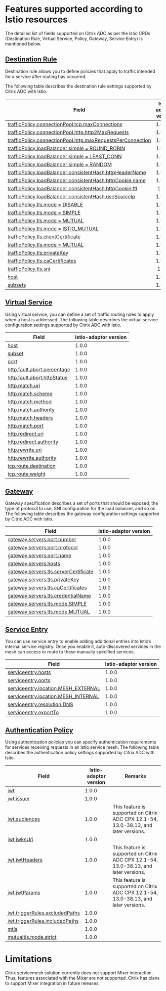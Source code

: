 # Features supported according to Istio resources

The detailed list of fields supported on Citrix ADC as per the Istio CRDs (Destination Rule, Virtual Service, Policy, Gateway, Service Entry) is mentioned below.

## [Destination Rule](https://istio.io/docs/reference/config/networking/v1alpha3/destination-rule/)

Destination rule allows you to define policies that apply to traffic intended for a service after routing has occurred.

The following table describes the destination rule settings supported by Citrix ADC with Istio.

| Field                                                      | Istio-adaptor version| 
|------------------------------------------------------------|---------------|
| [trafficPolicy.connectionPool.tcp.maxConnections](https://istio.io/docs/reference/config/networking/v1alpha3/destination-rule/#ConnectionPoolSettings-TCPSettings)          | 1.0.0 |
| [trafficPolicy.connectionPool.http.http2MaxRequests](https://istio.io/docs/reference/config/networking/v1alpha3/destination-rule/#ConnectionPoolSettings-HTTPSettings)       | 1.0.0 |
| [trafficPolicy.connectionPool.http.maxRequestsPerConnection](https://istio.io/docs/reference/config/networking/v1alpha3/destination-rule/#ConnectionPoolSettings-HTTPSettings) | 1.0.0 |
| [trafficPolicy.loadBalancer.simple = ROUND_ROBIN](https://istio.io/docs/reference/config/networking/v1alpha3/destination-rule/#LoadBalancerSettings-SimpleLB)           | 1.0.0 | 
| [trafficPolicy.loadBalancer.simple = LEAST_CONN](https://istio.io/docs/reference/config/networking/v1alpha3/destination-rule/#LoadBalancerSettings-SimpleLB)          | 1.0.0                     |
| [trafficPolicy.loadBalancer.simple = RANDOM](https://istio.io/docs/reference/config/networking/v1alpha3/destination-rule/#LoadBalancerSettings-SimpleLB)               | 1.0.0          |
| [trafficPolicy.loadBalancer.consistentHash.httpHeaderName](https://istio.io/docs/reference/config/networking/v1alpha3/destination-rule/#LoadBalancerSettings-ConsistentHashLB)  | 1.0.0  |
| [trafficPolicy.loadBalancer.consistentHash.httpCookie.name](https://istio.io/docs/reference/config/networking/v1alpha3/destination-rule/#LoadBalancerSettings-ConsistentHashLB) | 1.0.0   |
| [trafficPolicy.loadBalancer.consistentHash.httpCookie.ttl](https://istio.io/docs/reference/config/networking/v1alpha3/destination-rule/#LoadBalancerSettings-ConsistentHashLB-HTTPCookie)   |  1.0.0 |
| [trafficPolicy.loadBalancer.consistentHash.useSourceIp](https://istio.io/docs/reference/config/networking/v1alpha3/destination-rule/#LoadBalancerSettings-ConsistentHashLB)      | 1.0.0     |
| [trafficPolicy.tls.mode = DISABLE](https://istio.io/docs/reference/config/networking/v1alpha3/destination-rule/#TLSSettings-TLSmode)                          | 1.0.0  |
| [trafficPolicy.tls.mode = SIMPLE](https://istio.io/docs/reference/config/networking/v1alpha3/destination-rule/#TLSSettings-TLSmode)                         | 1.0.0   |
| [trafficPolicy.tls.mode = MUTUAL](https://istio.io/docs/reference/config/networking/v1alpha3/destination-rule/#TLSSettings-TLSmode)                           | 1.0.0    |
| [trafficPolicy.tls.mode = ISTIO_MUTUAL](https://istio.io/docs/reference/config/networking/v1alpha3/destination-rule/#TLSSettings-TLSmode)                      | 1.0.0           |
| [trafficPolicy.tls.clientCertificate](https://istio.io/docs/reference/config/networking/v1alpha3/destination-rule/#TLSSettings)                         | 1.0.0          |
| [trafficPolicy.tls.mode = MUTUAL](https://istio.io/docs/reference/config/networking/v1alpha3/destination-rule/#TLSSettings-TLSmode)                                 | 1.0.0         | [TLSSettings.TLSmode]                      |
| [trafficPolicy.tls.privateKey](https://istio.io/docs/reference/config/networking/v1alpha3/destination-rule/#TLSSettings)                               | 1.0.0   |
| [trafficPolicy.tls.caCertificates](https://istio.io/docs/reference/config/networking/v1alpha3/destination-rule/#TLSSettings)                           | 1.0.0           |
| [trafficPolicy.tls.sni](https://istio.io/docs/reference/config/networking/v1alpha3/destination-rule/#TLSSettings)                                      |  1.0.0         |
| [host](https://istio.io/docs/reference/config/networking/v1alpha3/destination-rule/#DestinationRule) | 1.0.0         |
| [subsets](https://istio.io/docs/reference/config/networking/v1alpha3/destination-rule/#Subset)    | 1.0.0      |

## [Virtual Service](https://istio.io/docs/reference/config/networking/v1alpha3/virtual-service/)

Using virtual service, you can define a set of traffic routing rules to apply when a host is addressed.
The following table describes the virtual service configuration settings supported by Citrix ADC with Istio.

| Field                       | Istio-adaptor version |
|-----------------------------|---------------|
| [host](https://istio.io/docs/reference/config/networking/v1alpha3/virtual-service/#Destination)                      | 1.0.0         |
| [subset](https://istio.io/docs/reference/config/networking/v1alpha3/virtual-service/#Destination)                    | 1.0.0         |
| [port](https://istio.io/docs/reference/config/networking/v1alpha3/virtual-service/#Destination)                        | 1.0.0         |
| [http.fault.abort.percentage](https://istio.io/docs/reference/config/networking/v1alpha3/virtual-service/#HTTPFaultInjection-Abort) | 1.0.0         |
| [http.fault.abort.httpStatus](https://istio.io/docs/reference/config/networking/v1alpha3/virtual-service/#HTTPFaultInjection-Abort) | 1.0.0          |
| [http.match.uri](https://istio.io/docs/reference/config/networking/v1alpha3/virtual-service/#HTTPMatchRequest)             | 1.0.0                 |
| [http.match.scheme](https://istio.io/docs/reference/config/networking/v1alpha3/virtual-service/#HTTPMatchRequest)          | 1.0.0                  |
| [http.match.method](https://istio.io/docs/reference/config/networking/v1alpha3/virtual-service/#HTTPMatchRequest)          | 1.0.0                  |
| [http.match.authority](https://istio.io/docs/reference/config/networking/v1alpha3/virtual-service/#HTTPMatchRequest)        | 1.0.0                  |
| [http.match.headers](https://istio.io/docs/reference/config/networking/v1alpha3/virtual-service/#HTTPMatchRequest)          | 1.0.0                |
| [http.match.port](https://istio.io/docs/reference/config/networking/v1alpha3/virtual-service/#HTTPMatchRequest)            | 1.0.0                  |
| [http.redirect.uri](https://istio.io/docs/reference/config/networking/v1alpha3/virtual-service/#HTTPRedirect)           | 1.0.0                     |
| [http.redirect.authority](https://istio.io/docs/reference/config/networking/v1alpha3/virtual-service/#HTTPRedirect)     | 1.0.0                   |
| [http.rewrite.uri](https://istio.io/docs/reference/config/networking/v1alpha3/virtual-service/#HTTPRewrite)          | 1.0.0              |
| [http.rewrite.authority](https://istio.io/docs/reference/config/networking/v1alpha3/virtual-service/#HTTPRewrite)       | 1.0.0         |
| [tcp.route.destination](https://istio.io/docs/reference/config/networking/v1alpha3/virtual-service/#TCPRoute)         | 1.0.0         |
| [tcp.route.weight](https://istio.io/docs/reference/config/networking/v1alpha3/virtual-service/#TCPRoute)         | 1.0.0         |



## [Gateway](https://istio.io/docs/reference/config/networking/v1alpha3/gateway/)

Gateway specification describes a set of ports that should be exposed, the type of protocol to use, SNI configuration for the load balancer, and so on. The following table describes the gateway configuration settings supported by Citrix ADC with Istio.

| Field                                 | Istio-adaptor version 
|---------------------------------------|---------------|
| [gateway.servers.port.number](https://istio.io/docs/reference/config/networking/v1alpha3/gateway/#Port)          | 1.0.0         | 
| [gateway.servers.port.protocol](https://istio.io/docs/reference/config/networking/v1alpha3/gateway/#Port)        | 1.0.0         |
| [gateway.servers.port.name](https://istio.io/docs/reference/config/networking/v1alpha3/gateway/#Port)            | 1.0.0         |
| [gateway.servers.hosts](https://istio.io/docs/reference/config/networking/v1alpha3/gateway/#Server)     | 1.0.0         |              |
| [gateway.servers.tls.serverCertificate](https://istio.io/docs/reference/config/networking/v1alpha3/gateway/#Server-TLSOptions) | 1.0.0         | 
| [gateway.servers.tls.privateKey](https://istio.io/docs/reference/config/networking/v1alpha3/gateway/#Server-TLSOptions)        | 1.0.0         |
| [gateway.servers.tls.caCertificates](https://istio.io/docs/reference/config/networking/v1alpha3/gateway/#Server-TLSOptions)    | 1.0.0         |
| [gateway.servers.tls.credentialName](https://istio.io/docs/reference/config/networking/v1alpha3/gateway/#Server-TLSOptions)   | 1.0.0 |
| [gateway.servers.tls.mode.SIMPLE](https://istio.io/docs/reference/config/networking/v1alpha3/gateway/#Server-TLSOptions-TLSmode)       | 1.0.0  | 
| [gateway.servers.tls.mode.MUTUAL](https://istio.io/docs/reference/config/networking/v1alpha3/gateway/#Server-TLSOptions-TLSmode)  | 1.0.0        |


## [Service Entry](https://istio.io/docs/reference/config/networking/v1alpha3/service-entry/)

You can use service entry to enable adding additional entries into Istio’s internal service registry. Once you enable it, auto-discovered services in the mesh can access or route to these manually specified services.

| Field                               | Istio-adaptor version | 
|-------------------------------------|-----------------------|
| [serviceentry.hosts](https://istio.io/docs/reference/config/networking/v1alpha3/service-entry/#ServiceEntry)                | 1.0.0         | 
| [serviceentry.ports](https://istio.io/docs/reference/config/networking/v1alpha3/service-entry/#ServiceEntry)               | 1.0.0         |
| [serviceentry.location.MESH_EXTERNAL](https://istio.io/docs/reference/config/networking/v1alpha3/service-entry/#ServiceEntry-Location) | 1.0.0         |
| [serviceentry.location.MESH_INTERNAL](https://istio.io/docs/reference/config/networking/v1alpha3/service-entry/#ServiceEntry-Location) | 1.0.0         |
| [serviceentry.resolution.DNS](https://istio.io/docs/reference/config/networking/v1alpha3/service-entry/#ServiceEntry-Resolution)       | 1.0.0         |
| [serviceentry.exportTo](https://istio.io/docs/reference/config/networking/v1alpha3/service-entry/#ServiceEntry)  | 1.0.0 | 


## [Authentication Policy](https://istio.io/docs/reference/config/istio.authentication.v1alpha1/)

Using authentication policies you can specify authentication requirements for services receiving requests in an Istio service mesh. The following table describes the authentication policy settings supported by Citrix ADC with Istio.

| Field                          | Istio-adaptor version| Remarks   |
|--------------------------------|----------------------|-----------| 
| [jwt](https://istio.io/docs/reference/config/istio.authentication.v1alpha1/#OriginAuthenticationMethod)| 1.0.0 |  |
| [jwt.issuer](https://istio.io/docs/reference/config/istio.authentication.v1alpha1/#OriginAuthenticationMethod) | 1.0.0 |  |
| [jwt.audiences](https://istio.io/docs/reference/config/istio.authentication.v1alpha1/#Jwt) | 1.0.0 |This feature is supported on Citrix ADC CPX 12.1-54, 13.0-38.13, and later versions.|
| [jwt.jwksUri](https://istio.io/docs/reference/config/istio.authentication.v1alpha1/#Jwt) | 1.0.0 |  |
| [jwt.jwtHeaders](https://istio.io/docs/reference/config/istio.authentication.v1alpha1/#Jwt) | 1.0.0  |This feature is supported on Citrix ADC CPX 12.1-54, 13.0-38.13, and later versions.|
| [jwt.jwtParams](https://istio.io/docs/reference/config/istio.authentication.v1alpha1/#Jwt)| 1.0.0 |This feature is supported on Citrix ADC CPX 12.1-54, 13.0-38.13, and later versions.|
| [jwt.triggerRules.excludedPaths](https://istio.io/docs/reference/config/istio.authentication.v1alpha1/#Jwt-TriggerRule) | 1.0.0 |  |
| [jwt.triggerRules.includedPaths](https://istio.io/docs/reference/config/istio.authentication.v1alpha1/#Jwt-TriggerRule) | 1.0.0 | |
| [mtls](https://istio.io/docs/reference/config/istio.authentication.v1alpha1/#PeerAuthenticationMethod) | 1.0.0  |    |
| [mutualtls.mode.strict](https://istio.io/docs/reference/config/istio.authentication.v1alpha1/#MutualTls-Mode) | 1.0.0 |  |



# Limitations

Citrix servicemesh solution currently does not support Mixer interaction. Thus, features associated with the Mixer are not supported. Citrix has plans to support Mixer integration in future releases.
